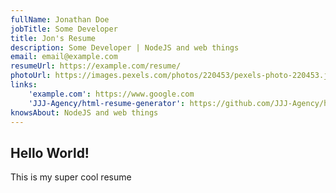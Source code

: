 ```yaml
---
fullName: Jonathan Doe
jobTitle: Some Developer
title: Jon's Resume
description: Some Developer | NodeJS and web things
email: email@example.com
resumeUrl: https://example.com/resume/
photoUrl: https://images.pexels.com/photos/220453/pexels-photo-220453.jpeg?auto=compress&cs=tinysrgb&dpr=2&h=400&w=400
links:
    'example.com': https://www.google.com
    'JJJ-Agency/html-resume-generator': https://github.com/JJJ-Agency/html-resume-generator
knowsAbout: NodeJS and web things
---
```


## Hello World!
This is my super cool resume
